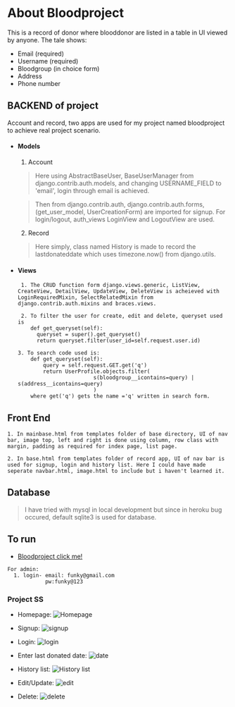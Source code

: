 # About Bloodproject
This is a record of donor where blooddonor are listed in a table in UI viewed by anyone. The tale shows:
* Email (required)
* Username (required)
* Bloodgroup (in choice form)
* Address
* Phone number

## BACKEND of project
Account and record, two apps are used for my project named bloodproject to achieve real project scenario.
* #### Models
  1. Account
    > Here using AbstractBaseUser, BaseUserManager from django.contrib.auth.models,
      and changing USERNAME_FIELD to 'email', login through email is achieved.

    >  Then from django.contrib.auth, django.contrib.auth.forms, (get_user_model, UserCreationForm) are imported for signup.
    >  For login/logout, auth_views LoginView and LogoutView are used.
  2. Record
    >  Here simply, class named History is made to record the lastdonateddate which uses timezone.now() from django.utils.

* #### Views
  ```
   1. The CRUD function form django.views.generic, ListView, CreateView, DetailView, UpdateView, DeleteView is acheieved with LoginRequiredMixin, SelectRelatedMixin from django.contrib.auth.mixins and braces.views.

   2. To filter the user for create, edit and delete, queryset used is
      def get_queryset(self):
        queryset = super().get_queryset()
        return queryset.filter(user_id=self.request.user.id)

  3. To search code used is:
      def get_queryset(self):
          query = self.request.GET.get('q')
          return UserProfile.objects.filter(
                          s(bloodgroup__icontains=query) | s(address__icontains=query)
                          )
      where get('q') gets the name ='q' written in search form.
    ```

## Front End
```
1. In mainbase.html from templates folder of base directory, UI of nav bar, image top, left and right is done using column, row class with margin, padding as required for index page, list page.

2. In base.html from templates folder of record app, UI of nav bar is used for signup, login and history list. Here I could have made seperate navbar.html, image.html to include but i haven't learned it.
```
## Database
> I have tried with mysql in local development but since in heroku bug occured, default sqlite3 is used for database.


## To run
* [Bloodproject click me!](https://blooddonorsystem.herokuapp.com)
```
For admin:
  1. login- email: funky@gmail.com
            pw:funky@123
```
### Project SS

* Homepage: ![Homepage](https://raw.githubusercontent.com/DibashBikramThapa/BloodBank/deploy/Project%20SS/Screenshot%20from%202021-07-08%2014-01-30.png?token=ARVQ27NL54MA7MEXNRFAAYDBAAOJE)

* Signup: ![signup](https://raw.githubusercontent.com/DibashBikramThapa/BloodBank/deploy/Project%20SS/Screenshot%20from%202021-07-08%2014-29-47.png?token=ARVQ27PVKCFEP52HRO35YP3BAAONA)

* Login: ![login](https://raw.githubusercontent.com/DibashBikramThapa/BloodBank/deploy/Project%20SS/Screenshot%20from%202021-07-08%2014-29-54.png?token=ARVQ27JWQ2QBCFBHXEV53A3BAAONC)

* Enter last donated date: ![date](https://raw.githubusercontent.com/DibashBikramThapa/BloodBank/deploy/Project%20SS/Screenshot%20from%202021-07-08%2014-30-07.png?token=ARVQ27O5RGLSXD2ZRWXDBWDBAAPGY)

* History list: ![History list](https://raw.githubusercontent.com/DibashBikramThapa/BloodBank/deploy/Project%20SS/Screenshot%20from%202021-07-08%2014-30-13.png?token=ARVQ27KU3S3RVZ4QMTH3KFTBAAPJK)

* Edit/Update: ![edit](https://raw.githubusercontent.com/DibashBikramThapa/BloodBank/deploy/Project%20SS/Screenshot%20from%202021-07-08%2014-30-22.png?token=ARVQ27KEZW4JOKEBM4FS6TLBAAPPY)

* Delete: ![delete](https://raw.githubusercontent.com/DibashBikramThapa/BloodBank/deploy/Project%20SS/Screenshot%20from%202021-07-08%2014-30-28.png?token=ARVQ27OOCGHDHNEHZOYBKDDBAAPRS)
